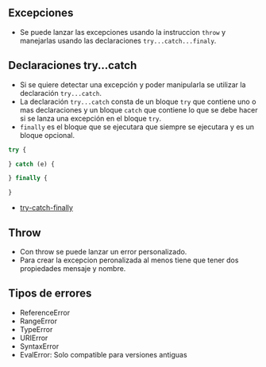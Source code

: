 ## Excepciones

- Se puede lanzar las excepciones usando la instruccion `throw` y manejarlas usando las
  declaraciones `try...catch...finaly`.

## Declaraciones try...catch

- Si se quiere detectar una excepción y poder manipularla se utilizar la declaración `try...catch`.
- La declaración `try...catch` consta de un bloque `try` que contiene uno o mas declaraciones y un bloque `catch` que
  contiene lo que se debe hacer si se lanza una excepción en el bloque `try`.
- `finally` es el bloque que se ejecutara que siempre se ejecutara y es un bloque opcional.
```javascript
try {

} catch (e) {

} finally {

}
```

- [try-catch-finally](../examples/10-exceptions/1-try-catch-finally/1-try-catch.js)

## Throw
- Con throw se puede lanzar un error personalizado.
- Para crear la excepcion peronalizada al menos tiene que tener dos propiedades mensaje y nombre.

## Tipos de errores
- ReferenceError
- RangeError
- TypeError
- URIError
- SyntaxError
- EvalError: Solo compatible para versiones antiguas 